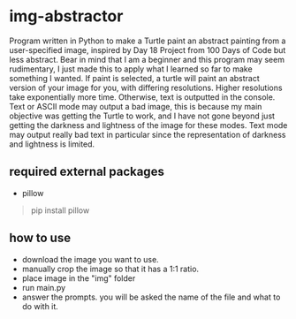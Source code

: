 # img-abstractor
Program written in Python to make a Turtle paint an abstract painting from a user-specified image, inspired by Day 18 Project from 100 Days of Code but less abstract.
Bear in mind that I am a beginner and this program may seem rudimentary, I just made this to apply what I learned so far to make something I wanted.
If paint is selected, a turtle will paint an abstract version of your image for you, with differing resolutions. Higher resolutions take exponentially more time.
Otherwise, text is outputted in the console. Text or ASCII mode may output a bad image, this is because my main objective was getting the Turtle to work, and I have not
gone beyond just getting the darkness and lightness of the image for these modes. Text mode may output really bad text in particular since the representation of darkness 
and lightness is limited.

## required external packages
   * pillow 
   > pip install pillow

## how to use
* download the image you want to use. 
* manually crop the image so that it has a 1:1 ratio.
* place image in the "img" folder
* run main.py
* answer the prompts. you will be asked the name of the file and what to do with it.
